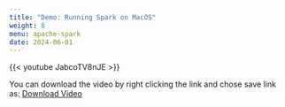 ```yaml
---
title: "Demo: Running Spark on MacOS"
weight: 8
menu: apache-spark
date: 2024-06-01
---
```


{{< youtube JabcoTV8nJE >}}

You can download the video by right clicking the link and chose save link as: [Download Video](https://garage-education.s3.amazonaws.com/spark-course/Ch.04-08-Demo-Running-Spark-on-MacOS.mp4)
